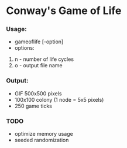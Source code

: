 # Conway's Game of Life

### Usage:
* gameoflife [-option]
* options:
1. n - number of life cycles
2. o - output file name

### Output:
 * GIF 500x500 pixels
 * 100x100 colony (1 node = 5x5 pixels)
 * 250 game ticks

### TODO
* optimize memory usage
* seeded randomization
